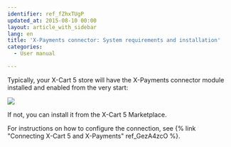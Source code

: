 ```yaml
---
identifier: ref_fZhxTUgP
updated_at: 2015-08-10 00:00
layout: article_with_sidebar
lang: en
title: 'X-Payments connector: System requirements and installation'
categories:
  - User manual

---
```



Typically, your X-Cart 5 store will have the X-Payments connector module installed and enabled from the very start:

![]({{site.baseurl}}/attachments/8750401/8719140.png?effects=drop-shadow)  

If not, you can install it from the X-Cart 5 Marketplace.

For instructions on how to configure the connection, see {% link "Connecting X-Cart 5 and X-Payments" ref_GezA4zcO %}.